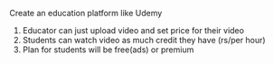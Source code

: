 Create an education platform like Udemy
1. Educator can just upload video and set price for their video
2. Students can watch video as much credit they have (rs/per hour)
3. Plan for students will be free(ads) or premium 
